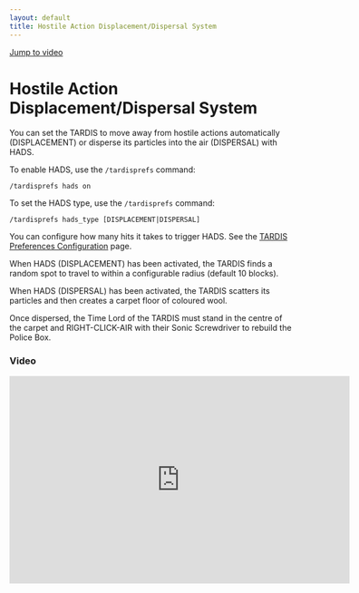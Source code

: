 ```yaml
---
layout: default
title: Hostile Action Displacement/Dispersal System
---
```


[Jump to video](#video)

# Hostile Action Displacement/Dispersal System

You can set the TARDIS to move away from hostile actions automatically (DISPLACEMENT) or disperse its particles into the air (DISPERSAL) with HADS.

To enable HADS, use the `/tardisprefs` command:

    /tardisprefs hads on

To set the HADS type, use the `/tardisprefs` command:

    /tardisprefs hads_type [DISPLACEMENT|DISPERSAL]

You can configure how many hits it takes to trigger HADS. See the [TARDIS Preferences Configuration](configuration-prefs.html) page.

When HADS (DISPLACEMENT) has been activated, the TARDIS finds a random spot to travel to within a configurable radius (default 10 blocks).

When HADS (DISPERSAL) has been activated, the TARDIS scatters its particles and then creates a carpet floor of coloured wool.

Once dispersed, the Time Lord of the TARDIS must stand in the centre of the carpet and RIGHT-CLICK-AIR with their Sonic Screwdriver to rebuild the Police Box.

### Video
<iframe src="https://player.vimeo.com/video/66992762" width="600" height="366" frameborder="0" webkitallowfullscreen mozallowfullscreen allowfullscreen></iframe>
